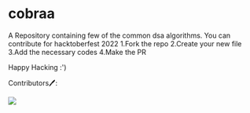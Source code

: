 # cobraa
 A Repository containing few of the common dsa algorithms.
 You can contribute for hacktoberfest 2022 
1.Fork the repo
2.Create your new file 
3.Add the necessary codes
4.Make the PR

Happy Hacking :')

Contributors🖊:

<a href="https://github.com/sayantant01/cobraa/graphs/contributors">
  <img src="https://contrib.rocks/image?repo=sayantant01/cobraa" />
</a>
